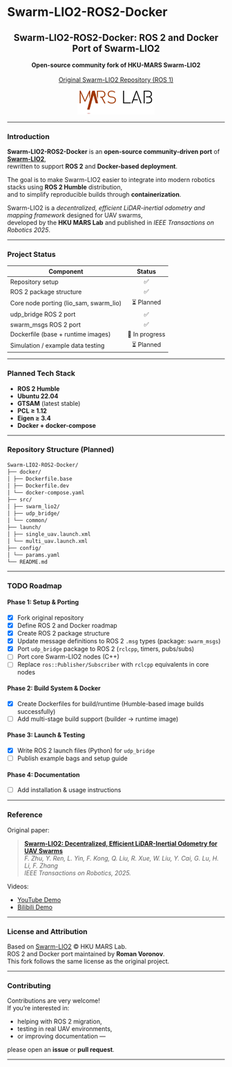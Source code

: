 # Swarm-LIO2-ROS2-Docker

<div align="center">
    <h2>Swarm-LIO2-ROS2-Docker: ROS 2 and Docker Port of Swarm-LIO2</h2>
    <strong>Open-source community fork of HKU-MARS Swarm-LIO2</strong>
    <br><br>
    <a href="https://github.com/hku-mars/Swarm-LIO2" target="_blank">
        Original Swarm-LIO2 Repository (ROS 1)
    </a>
    <br><br>
    <img src="./image/mars_logo.svg" alt="HKU MaRS Lab" width="180"/>
</div>

---

### Introduction

**Swarm-LIO2-ROS2-Docker** is an **open-source community-driven port** of [**Swarm-LIO2**](https://github.com/hku-mars/Swarm-LIO2),  
rewritten to support **ROS 2** and **Docker-based deployment**.

The goal is to make Swarm-LIO2 easier to integrate into modern robotics stacks using **ROS 2 Humble** distribution,  
and to simplify reproducible builds through **containerization**.

Swarm-LIO2 is a *decentralized, efficient LiDAR-inertial odometry and mapping framework* designed for UAV swarms,  
developed by the **HKU MARS Lab** and published in *IEEE Transactions on Robotics 2025*.

---

### Project Status

| Component | Status |
|------------|:------:|
| Repository setup | ✅ |
| ROS 2 package structure | ✅ |
| Core node porting (lio_sam, swarm_lio) | ⏳ Planned |
| udp_bridge ROS 2 port | ✅ |
| swarm_msgs ROS 2 port | ✅ |
| Dockerfile (base + runtime images) | 🚧 In progress |
| Simulation / example data testing | ⏳ Planned |

---

### Planned Tech Stack

- **ROS 2 Humble**
- **Ubuntu 22.04**
- **GTSAM** (latest stable)
- **PCL ≥ 1.12**
- **Eigen ≥ 3.4**
- **Docker + docker-compose**

---

### Repository Structure (Planned)

```plaintext
Swarm-LIO2-ROS2-Docker/
├── docker/
│ ├── Dockerfile.base
│ ├── Dockerfile.dev
│ └── docker-compose.yaml
├── src/
│ ├── swarm_lio2/
│ ├── udp_bridge/
│ └── common/
├── launch/
│ ├── single_uav.launch.xml
│ └── multi_uav.launch.xml
├── config/
│ └── params.yaml
└── README.md
```
---

### TODO Roadmap

#### Phase 1: Setup & Porting
- [x] Fork original repository  
- [x] Define ROS 2 and Docker roadmap  
- [x] Create ROS 2 package structure
- [x] Update message definitions to ROS 2 `.msg` types (package: `swarm_msgs`)  
- [x] Port `udp_bridge` package to ROS 2 (`rclcpp`, timers, pubs/subs)  
- [ ] Port core Swarm-LIO2 nodes (C++)  
- [ ] Replace `ros::Publisher/Subscriber` with `rclcpp` equivalents in core nodes  

#### Phase 2: Build System & Docker
- [x] Create Dockerfiles for build/runtime (Humble-based image builds successfully)  
- [ ] Add multi-stage build support (builder → runtime image)  

#### Phase 3: Launch & Testing
- [x] Write ROS 2 launch files (Python) for `udp_bridge`  
- [ ] Publish example bags and setup guide  

#### Phase 4: Documentation
- [ ] Add installation & usage instructions  

---

### Reference

Original paper:  
> [**Swarm-LIO2: Decentralized, Efficient LiDAR-Inertial Odometry for UAV Swarms**](https://arxiv.org/abs/2409.17798)  
> *F. Zhu, Y. Ren, L. Yin, F. Kong, Q. Liu, R. Xue, W. Liu, Y. Cai, G. Lu, H. Li, F. Zhang*  
> *IEEE Transactions on Robotics, 2025.*

Videos:  
- [YouTube Demo](https://youtu.be/Q7cJ9iRhlrY)  
- [Bilibili Demo](https://www.bilibili.com/video/BV1vTsMeqEQm)

---

### License and Attribution

Based on [Swarm-LIO2](https://github.com/hku-mars/Swarm-LIO2) © HKU MARS Lab.  
ROS 2 and Docker port maintained by **Roman Voronov**.  
This fork follows the same license as the original project.

---

### Contributing

Contributions are very welcome!  
If you’re interested in:
- helping with ROS 2 migration,
- testing in real UAV environments,
- or improving documentation —

please open an **issue** or **pull request**.

---
